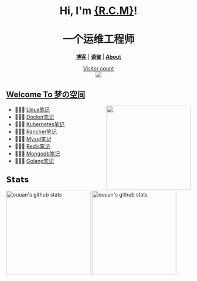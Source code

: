 <h1 align="center">Hi, I'm <a href="https://renm.cc/">{R.C.M}</a>!</h1>
<h1 align="center">一个运维工程师</h1>
<p align="center">
  <strong><a href="https://renm.cc/">博客</a></strong> |
  <strong><a href="https://www.yuque.com/renmcc">语雀</a></strong> |
  <strong><a href="https://renm.cc/about/">About</a></strong>  
</p>
<a href="https://renm.cc/"><p align="center"> Visitor count<br> <img src="https://profile-counter.glitch.me/renmcc/count.svg" /></a>

##  [Welcome To 梦の空间](https://renm.cc/)
<img src="https://media.giphy.com/media/SWoSkN6DxTszqIKEqv/giphy.gif" align="right" height="230" />

- 👨🏻‍💻  [Linux笔记](https://renm.cc/categories/linux/)
- 👩🏻‍💻  [Docker笔记](https://renm.cc/categories/docker/)
- 👨🏻‍💻  [Kubernetes笔记](https://renm.cc/categories/kubernetes/)
- 👨🏻‍💻  [Rancher笔记](https://renm.cc/categories/rancher/)
- 👨🏻‍💻  [Mysql笔记](https://renm.cc/categories/mysql/)
- 👨🏻‍💻  [Redis笔记](https://renm.cc/categories/redis/)
- 👨🏻‍💻  [Mongodb笔记](https://renm.cc/categories/mongodb/)
- 👨🏻‍💻  [Golang笔记](https://renm.cc/categories/golang/)




## 𝗦𝘁𝗮𝘁𝘀


<p align="left">
<img alt="ouuan's github stats" height='230' src="https://github-readme-stats.vercel.app/api?username=renmcc&show_icons=true&include_all_commits=true">
<img alt="ouuan's github stats" height='230' src="https://github-readme-stats.vercel.app/api/top-langs/?username=renmcc">
</p>



